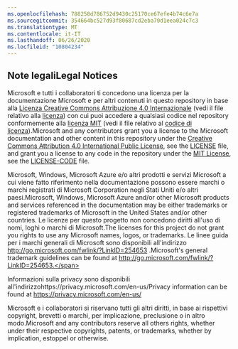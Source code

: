 ```yaml
---
ms.openlocfilehash: 788258d786752d9430c25170ce67efe4b74c6e7a
ms.sourcegitcommit: 354664bc527d93f80687cd2eba70d1eea024c7c3
ms.translationtype: MT
ms.contentlocale: it-IT
ms.lasthandoff: 06/26/2020
ms.locfileid: "10804234"
---
```

## <span data-ttu-id="afac0-101">Note legali</span><span class="sxs-lookup"><span data-stu-id="afac0-101">Legal Notices</span></span>
<span data-ttu-id="afac0-102">Microsoft e tutti i collaboratori ti concedono una licenza per la documentazione Microsoft e per altri contenuti in questo repository in base alla [Licenza Creative Commons Attribuzione 4.0 Internazionale](https://creativecommons.org/licenses/by/4.0/legalcode) (vedi il file relativo alla [licenza](LICENSE)) con cui puoi accedere a qualsiasi codice nel repository conformemente alla [licenza MIT](https://opensource.org/licenses/MIT) (vedi il file relativo al [codice di licenza](LICENSE-CODE)).</span><span class="sxs-lookup"><span data-stu-id="afac0-102">Microsoft and any contributors grant you a license to the Microsoft documentation and other content in this repository under the [Creative Commons Attribution 4.0 International Public License](https://creativecommons.org/licenses/by/4.0/legalcode), see the [LICENSE](LICENSE) file, and grant you a license to any code in the repository under the [MIT License](https://opensource.org/licenses/MIT), see the [LICENSE-CODE](LICENSE-CODE) file.</span></span>

<span data-ttu-id="afac0-103">Microsoft, Windows, Microsoft Azure e/o altri prodotti e servizi Microsoft a cui viene fatto riferimento nella documentazione possono essere marchi o marchi registrati di Microsoft Corporation negli Stati Uniti e/o altri paesi.</span><span class="sxs-lookup"><span data-stu-id="afac0-103">Microsoft, Windows, Microsoft Azure and/or other Microsoft products and services referenced in the documentation may be either trademarks or registered trademarks of Microsoft in the United States and/or other countries.</span></span>
<span data-ttu-id="afac0-104">Le licenze per questo progetto non concedono diritti all'uso di nomi, loghi o marchi di Microsoft.</span><span class="sxs-lookup"><span data-stu-id="afac0-104">The licenses for this project do not grant you rights to use any Microsoft names, logos, or trademarks.</span></span>
<span data-ttu-id="afac0-105">Le linee guida per i marchi generali di Microsoft sono disponibili all'indirizzo http://go.microsoft.com/fwlink/?LinkID=254653 .</span><span class="sxs-lookup"><span data-stu-id="afac0-105">Microsoft's general trademark guidelines can be found at http://go.microsoft.com/fwlink/?LinkID=254653.</span></span>

<span data-ttu-id="afac0-106">Informazioni sulla privacy sono disponibili all'indirizzohttps://privacy.microsoft.com/en-us/</span><span class="sxs-lookup"><span data-stu-id="afac0-106">Privacy information can be found at https://privacy.microsoft.com/en-us/</span></span>

<span data-ttu-id="afac0-107">Microsoft e i collaboratori si riservano tutti gli altri diritti, in base ai rispettivi copyright, brevetti o marchi, per implicazione, preclusione o in altro modo.</span><span class="sxs-lookup"><span data-stu-id="afac0-107">Microsoft and any contributors reserve all others rights, whether under their respective copyrights, patents, or trademarks, whether by implication, estoppel or otherwise.</span></span>